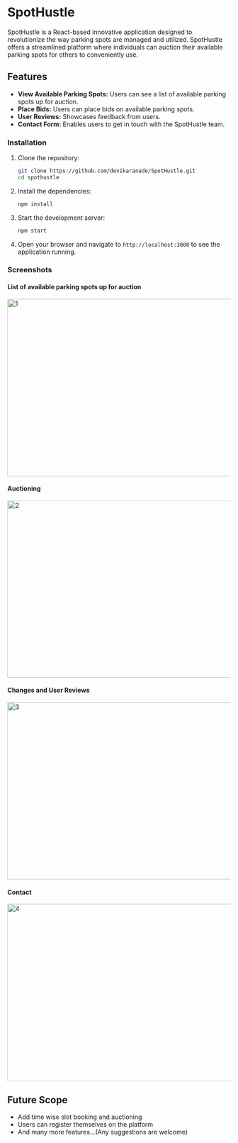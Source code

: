 # SpotHustle

SpotHustle is a React-based innovative application designed to revolutionize the way parking spots are managed and utilized. SpotHustle offers a streamlined platform where individuals can auction their available parking spots for others to conveniently use.

## Features

- **View Available Parking Spots:** Users can see a list of available parking spots up for auction.
- **Place Bids:** Users can place bids on available parking spots.
- **User Reviews:** Showcases feedback from users.
- **Contact Form:** Enables users to get in touch with the SpotHustle team.

### Installation

1. Clone the repository:

    ```sh
    git clone https://github.com/devikaranade/SpotHustle.git
    cd spothustle
    ```

2. Install the dependencies:

    ```sh
    npm install
    ```

3. Start the development server:

    ```sh
    npm start
    ```

4. Open your browser and navigate to `http://localhost:3000` to see the application running.

### Screenshots
#### List of available parking spots up for auction
<img width="700" height="400" alt="1" src="https://github.com/devikaranade/SpotHustle/assets/41178447/67e5eb0a-885c-4425-9b84-4d712ee8fa93">


#### Auctioning
<img width="700" height="400" alt="2" src="https://github.com/devikaranade/SpotHustle/assets/41178447/4558437f-7bfa-4a3f-abe3-abc73ac402f8">


#### Changes and User Reviews
<img width="700" height="400" alt="3" src="https://github.com/devikaranade/SpotHustle/assets/41178447/a22c0440-6c23-44ee-8c1a-c52479f8bccf">

#### Contact 
<img width="700" height="400" alt="4" src="https://github.com/devikaranade/SpotHustle/assets/41178447/5b717725-9444-4971-8621-c2b245f100ee">


## Future Scope
- Add time wise slot booking and auctioning
- Users can register themselves on the platform
- And many more features...(Any suggestions are welcome)

